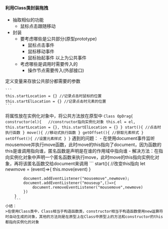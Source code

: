#### 利用Class类封装拖拽
- 抽取相似的功能
    - 鼠标点击跟随移动
- 封装
    - 要考虑哪些是公共部分(原型prototype)
        - 鼠标点击事件
        - 鼠标移动事件
        - 鼠标抬起事件
        以上为公共事件
    - 考虑哪些是调用时需要传入的
        - 操作节点需要传入(外部接口)

定义变量来存放公共部分都需要的参数

    ```
    this.startLocation = {} //记录点击时鼠标的位置
    this.startElLocation = {} //记录点击时元素的位置
    ```
将属性放在实例化对象中，将公共方法放在原型中
    ```
    Class OpDrag{
        constructor(el){   //constructor指向实例化对象
            this.el = el,
            this.startLocation = {},
            this.startElLocation = {}
        }
        start(){
            //点击时执行函数
        }
        move(){
            //移动式执行函数
        }
        getOffset(){
            //获取元素样式
        }
        setOffset(){
            //设置元素样式
        }
    }
    ```
    遇到的问题：
    - 在使用document事件监听mousemove并执行move函数，此时move的this指向了document，因为函数的this是谁调用指向谁，匿名函数是声明是在谁的作用域中指向谁
        - 解决方法：在指向实例化对象中声明一个匿名函数来执行move，此时move的this指向实例化对象，再将该匿名函数交给document来调用
        ```
        start(){
            //改变this指向
            let newmove = (event)=>{
                this.move(event)
            }
            
            document.addEventListener("mousemove",newmove);   
            document.addEventListener("mouseup",()=>{
                document.removeEventListener("mousemove",newmove)
            })
        }
        ```
    小结：
    >在使用Class类中，Class相当于构造函数类，constructor相当于构造函数使用new运算符时自动生成的对象，其他的方法则是在原型上在Class中原型上的方法和constructor的this都指向实例化的对象